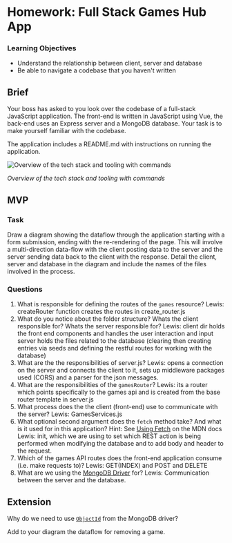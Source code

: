 # Homework: Full Stack Games Hub App

### Learning Objectives

- Understand the relationship between client, server and database
- Be able to navigate a codebase that you haven't written

## Brief

Your boss has asked to you look over the codebase of a full-stack JavaScript application. The front-end is written in JavaScript using Vue, the back-end uses an Express server and a MongoDB database. Your task is to make yourself familiar with the codebase.

The application includes a README.md with instructions on running the application.

![Overview of the tech stack and tooling with commands](images/tech_stack_with_commands.png)

*Overview of the tech stack and tooling with commands*

## MVP

### Task

Draw a diagram showing the dataflow through the application starting with a form submission, ending with the re-rendering of the page. This will involve a multi-direction data-flow with the client posting data to the server and the server sending data back to the client with the response. Detail the client, server and database in the diagram and include the names of the files involved in the process.

### Questions

1. What is responsible for defining the routes of the `games` resource?
Lewis: createRouter function creates the routes in create_router.js
2. What do you notice about the folder structure?  Whats the client responsible for? Whats the server responsible for?
Lewis: client dir holds the front end components and handles the user interaction and input server holds the files related to the database (clearing then creating entries via seeds and defining the restful routes for working with the database)
3. What are the the responsibilities of server.js?
Lewis: opens a connection on the server and connects the client to it, sets up middleware packages used (CORS) and a parser for the json messages.
4. What are the responsibilities of the `gamesRouter`?
Lewis: its a router which points specifically to the games api and is created from the base router template in server.js
5. What process does the the client (front-end) use to communicate with the server?
Lewis: GamesServices.js
6. What optional second argument does the `fetch` method take? And what is it used for in this application? Hint: See [Using Fetch](https://developer.mozilla.org/en-US/docs/Web/API/Fetch_API/Using_Fetch) on the MDN docs
Lewis: init, which we are using to set which REST action is being performed when modifying the database and to add body and header to the request.
7. Which of the games API routes does the front-end application consume (i.e. make requests to)?
Lewis: GET(INDEX) and POST and DELETE
8. What are we using the [MongoDB Driver](http://mongodb.github.io/node-mongodb-native/) for?
Lewis: Communication between the server and the database.

## Extension

Why do we need to use [`ObjectId`](https://mongodb.github.io/node-mongodb-native/api-bson-generated/objectid.html) from the MongoDB driver?

Add to your diagram the dataflow for removing a game.
